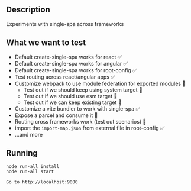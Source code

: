 ## Description
Experiments with single-spa across frameworks

## What we want to test
- Default create-single-spa works for react ✅
- Default create-single-spa works for angular ✅
- Default create-single-spa works for root-config ✅
- Test routing across react/angular apps ✅
- Customize webpack to use module federation for exported modules 🚧
    - Test out if we should keep using system target 🚧
    - Test out if we should use esm target 🚧
    - Test out if we can keep existing target 🚧
- Customize a vite bundler to work with single-spa ✅
- Expose a parcel and consume it 🚧
- Routing cross frameworks work (test out scenarios) 🚧
- import the `import-map.json` from external file in root-config ✅
- ...and more

## Running
```
node run-all install
node run-all start

Go to http://localhost:9000
```
